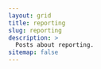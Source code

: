 ```yaml
---
layout: grid
title: reporting
slug: reporting
description: >
  Posts about reporting.
sitemap: false
---
```

